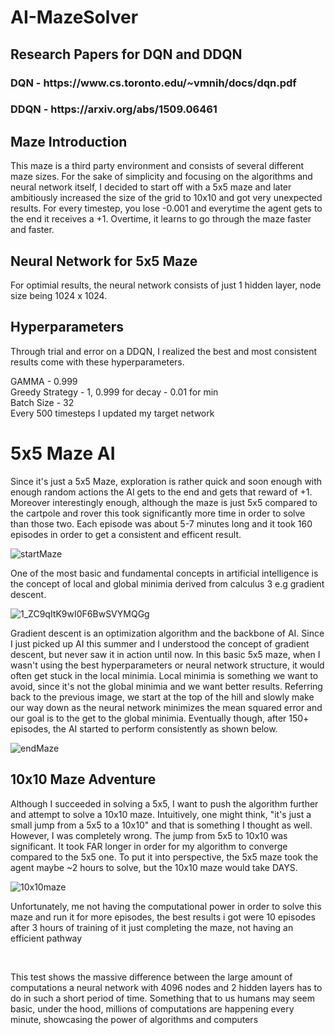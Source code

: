 # AI-MazeSolver

<h2>Research Papers for DQN and DDQN</h2>
<h3> DQN - https://www.cs.toronto.edu/~vmnih/docs/dqn.pdf</h3>
<h3> DDQN - https://arxiv.org/abs/1509.06461</h3>

<h2>Maze Introduction</h2>
<p>This maze is a third party environment and consists of several different maze sizes. For the sake of simplicity and focusing on the algorithms and neural network itself, I decided to start off with a 5x5 maze and later ambitiously increased the size of the grid to 10x10 and got very unexpected results. For every timestep, you lose -0.001 and everytime the agent gets to the end it receives a +1. Overtime, it learns to go through the maze faster and faster.</p>

<h2>Neural Network for 5x5 Maze</h2>
<p> For optimial results, the neural network consists of just 1 hidden layer, node size being 1024 x 1024.</p>

<h2>Hyperparameters</h2>
<p> Through trial and error on a DDQN, I realized the best and most consistent results come with these hyperparameters.</p>
<p>GAMMA - 0.999<br>
Greedy Strategy - 1, 0.999 for decay - 0.01 for min<br>
Batch Size - 32<br>
Every 500 timesteps I updated my target network </p>


<h1>5x5 Maze AI</h1>
<p> Since it's just a 5x5 Maze, exploration is rather quick and soon enough with enough random actions the AI gets to the end and gets that reward of +1. Moreover interestingly enough, although the maze is just 5x5 compared to the cartpole and rover this took significantly more time in order to solve than those two. Each episode was about 5-7 minutes long and it took 160 episodes in order to get a consistent and efficent result.</p>

![startMaze](https://user-images.githubusercontent.com/41172710/183312364-432fa301-1b6d-4668-b646-19d7263f1c15.gif)
<br>
<p>One of the most basic and fundamental concepts in artificial intelligence is the concept of local and global minimia derived from calculus 3 e.g gradient descent.</p>

![1_ZC9qItK9wI0F6BwSVYMQGg](https://user-images.githubusercontent.com/41172710/183312466-a919977c-80b7-47e3-af13-60ce6652e536.png)<br>

<p>Gradient descent is an optimization algorithm and the backbone of AI. Since I just picked up AI this summer and I understood the concept of gradient descent, but never saw it in action until now. In this basic 5x5 maze, when I wasn't using the best hyperparameters or neural network structure, it would often get stuck in the local minimia. Local minimia is something we want to avoid, since it's not the global minimia and we want better results. Referring back to the previous image, we start at the top of the hill and slowly make our way down as the neural network minimizes the mean squared error and our goal is to the get to the global minimia. Eventually though, after 150+ episodes, the AI started to perform consistently as shown below.</p>

![endMaze](https://user-images.githubusercontent.com/41172710/183312625-3abb30be-0ca6-43a0-9b81-cb60b256451e.gif)
<br>

<h2>10x10 Maze Adventure</h2>

<p>Although I succeeded in solving a 5x5, I want to push the algorithm further and attempt to solve a 10x10 maze. Intuitively, one might think, "it's just a small jump from a 5x5 to a 10x10" and that is something I thought as well. However, I was completely wrong. The jump from 5x5 to 10x10 was significant. It took FAR longer in order for my algorithm to converge compared to the 5x5 one. To put it into perspective, the 5x5 maze took the agent maybe ~2 hours to solve, but the 10x10 maze would take DAYS. </p>

![10x10maze](https://user-images.githubusercontent.com/41172710/183313577-3525011f-5581-472e-935b-aae501278f58.gif)
<br>

<p>Unfortunately, me not having the computational power in order to solve this maze and run it for more episodes, the best results i got were 10 episodes after 3 hours of training of it just completing the maze, not having an efficient pathway</p><br>
<p>This test shows the massive difference between the large amount of computations a neural network with 4096 nodes and 2 hidden layers has to do in such a short period of time. Something that to us humans may seem basic, under the hood, millions of computations are happening every minute, showcasing the power of algorithms and computers</p>


